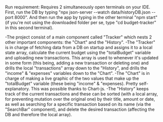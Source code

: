 Run requirement: Requires 2 simultaneously open terminals on your IDE. 
First, run the DB by typing "npx json-server --watch data/historyDB.json --port 8000".
And then run the app by typing in the other terminal "npm start" (if you're not using the downloaded folder per se, type "cd budget-tracker" in this second terminal).

-The project consist of a main component called "Tracker" which nests 2 other important components: the "Chart" and the "History".
-The "Tracker" is in charge of fetching data from a DB on startup and assigns it to a local state array, calculate the current budget using the "totalBudget" variable and uploading new transactions.
This array is used to whenever it's updated in some form (this being, adding a new transaction or deleting one) and drills the local "transactions" array down to the "History", and drills the "income" & "expenses" variables down to the "Chart".
-The "Chart" is in charge of making a live graphic of the two values that make up the "totalBudget" variable (these being "income" & "expenses). Pretty self-explanatory. This was possible thanks to Chart-js.
-The "History" keeps track of the current transactions and these can be sorted (with a local array, for preventing mutation over the original one) by their title, amount or date, as well as searching for a specific transaction based on its name (via the "SearchBar" component), and delete the desired transaction (affecting the DB and therefore the local array).
